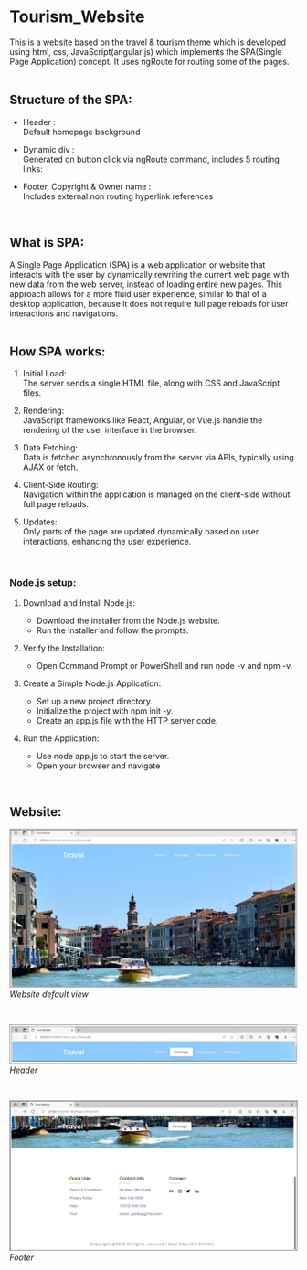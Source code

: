 # Tourism_Website
This is a website based on the travel & tourism theme which is developed using 
html, css, JavaScript(angular js) which implements the SPA(Single Page 
Application) concept. It uses ngRoute for routing some of the pages.  
<br/>

## Structure of the SPA: 
- Header :<br/>
Default homepage background 
 
- Dynamic div : <br/>
Generated on button click via ngRoute command, includes 5 routing links:
 
- Footer, Copyright & Owner name  :  <br/>
Includes external non routing hyperlink references
<br/>

## What is SPA: 
A Single Page Application (SPA) is a web application or website that interacts with the user by dynamically rewriting the current web page with new data from the web server, instead of loading entire new pages. This approach allows for a more fluid user experience, similar to that of a desktop application, because it does not require full page reloads for user interactions and navigations.
<br/><br/>

## How SPA works: 
1. Initial Load: <br/>The server sends a single HTML file, along with CSS and JavaScript files.

2. Rendering: <br/>JavaScript frameworks like React, Angular, or Vue.js handle the rendering of the user interface in the browser.

3. Data Fetching: <br/>Data is fetched asynchronously from the server via APIs, typically using AJAX or fetch.

4. Client-Side Routing: <br/>Navigation within the application is managed on the client-side without full page reloads.

5. Updates: <br/>Only parts of the page are updated dynamically based on user interactions, enhancing the user experience.
<br/>

### Node.js setup:
1. Download and Install Node.js:
   - Download the installer from the Node.js website.
   - Run the installer and follow the prompts.

2. Verify the Installation:
   - Open Command Prompt or PowerShell and run node -v and npm -v.


3. Create a Simple Node.js Application:
   - Set up a new project directory.
   - Initialize the project with npm init -y.
   - Create an app.js file with the HTTP server code.


4. Run the Application:
   - Use node app.js to start the server.
   - Open your browser and navigate 

<br/>

## Website: 

![defaultview](defaultview.jpg)
<br/>*Website default view*

<br/>

![header](header.jpg)
<br/>*Header*

<br/>

![footer](footer.jpg)
<br/>*Footer*


